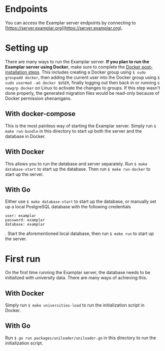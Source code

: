 # Endpoints

You can access the Examplar server endpoints by connecting to [https://server.examplar.org](https://server.examplar.org).

# Setting up

There are many ways to run the Examplar server. **If you plan to run the Examplar server using Docker**, make sure to complete the [Docker post-installation steps](https://docs.docker.com/install/linux/linux-postinstall/). This includes creating a Docker group using `$ sudo groupadd docker`, then adding the current user into the Docker group using `$ sudo usermod -aG docker $USER`, finally logging out then back in or running `$ newgrp docker` on Linux to activate the changes to groups. If this step wasn't done properly, the generated migration files would be read-only because of Docker permission shenanigans.

## With docker-compose

This is the most painless way of starting the Examplar server. Simply run `$ make run-bundle` in this directory to start up both the server and the database in Docker.

## With Docker

This allows you to run the database and server separately. Run `$ make database-start` to start up the database. Then run `$ make run-docker` to start up the server. 

## With Go

Either use `$ make database-start` to start up the database, or manually set up a local PostgreSQL database with the following credentials

```
user: examplar
password: examplar
database: examplar
```

. Start the aforementioned local database, then run `$ make run` to start up the server.

# First run

On the first time running the Examplar server, the database needs to be initialized with university data. There are many ways of achieving this.

## With Docker

Simply run `$ make universities-load` to run the initialization script in Docker.

## With Go

Run `$ go run packages/uniloader/uniloader.go` in this directory to run the initialization script.